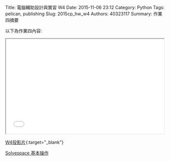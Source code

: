 Title: 電腦輔助設計與實習  W4
Date: 2015-11-06 23:12
Category: Python
Tags: pelican, publishing
Slug: 2015cp_hw_w4
Authors: 40323117
Summary: 作業四摘要

以下為作業四內容:

<iframe src="40323117_cp_w4_p.html" width="500" height="300"></iframe>

[W4投影片](40323117_cp_w4_p.html){:target="_blank"}

<a href="http://solvespace.com/bracket.pl" target="_blank">Solvespace 基本操作</a>



